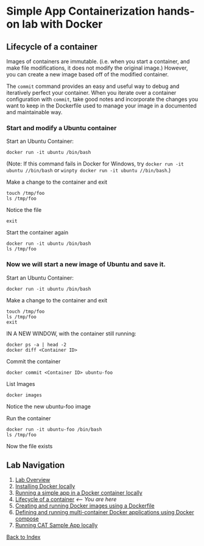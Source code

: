 # Simple App Containerization hands-on lab with Docker 
## Lifecycle of a container

Images of containers are immutable.  (i.e. when you start a container, and make file modifications, it does not modify the original image.)  However, you can create a new image based off of the modified container.

The `commit` command provides an easy and useful way to debug and iteratively perfect your container. When you iterate over a container configuration with `commit`, take good notes and incorporate the changes you want to keep in the Dockerfile used to manage your image in a documented and maintainable way.

### Start and modify a Ubuntu container 
Start an Ubuntu Container:
```
docker run -it ubuntu /bin/bash
```
(Note: If this command fails in Docker for Windows, try `docker run -it ubuntu //bin/bash` or `winpty docker run -it ubuntu //bin/bash`.)

Make a change to the container and exit
```
touch /tmp/foo
ls /tmp/foo
```

Notice the file
```
exit
```

Start the container again
```
docker run -it ubuntu /bin/bash
ls /tmp/foo
```

### Now we will start a new image of Ubuntu and save it.
Start an Ubuntu Container:
```
docker run -it ubuntu /bin/bash
```

Make a change to the container and exit
```
touch /tmp/foo
ls /tmp/foo
exit
```

IN A NEW WINDOW, with the container still running:
```
docker ps -a | head -2
docker diff <Container ID>
```

Commit the container
```
docker commit <Container ID> ubuntu-foo
```

List Images
```
docker images
```

Notice the new ubuntu-foo image

Run the container
```
docker run -it ubuntu-foo /bin/bash
ls /tmp/foo
```

Now the file exists


## Lab Navigation
1. [Lab Overview](./index.md)
1. [Installing Docker locally](./step01.md)
1. [Running a simple app in a Docker container locally](./step02.md)
1. [Lifecycle of a container](./step03.md) *<-- You are here*
1. [Creating and running Docker images using a Dockerfile](./step04.md)
1. [Defining and running multi-container Docker applications using Docker compose](./step05.md)
1. [Running CAT Sample App locally](./step06.md)

[Back to Index](../../index.md)
